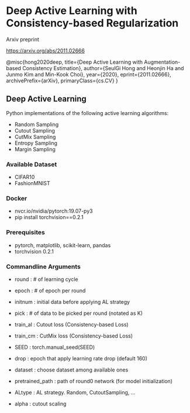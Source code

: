 # Deep Active Learning with Consistency-based Regularization

Arxiv preprint

https://arxiv.org/abs/2011.02666


@misc{hong2020deep,
      title={Deep Active Learning with Augmentation-based Consistency Estimation}, 
      author={SeulGi Hong and Heonjin Ha and Junmo Kim and Min-Kook Choi},
      year={2020},
      eprint={2011.02666},
      archivePrefix={arXiv},
      primaryClass={cs.CV}
}


## Deep Active Learning
Python implementations of the following active learning algorithms:

- Random Sampling
- Cutout Sampling
- CutMix Sampling
- Entropy Sampling
- Margin Sampling

### Available Dataset
- CIFAR10
- FashionMNIST

### Docker 
- nvcr.io/nvidia/pytorch:19.07-py3
- pip install torchvision==0.2.1

### Prerequisites 
- pytorch, matplotlib, scikit-learn, pandas
- torchvision      0.2.1

### Commandline Arguments
- round : # of learning cycle
- epoch : # of epoch per round
- initnum : initial data before applying AL strategy
- pick : # of data to be picked per round (notated as K)

- train_al : Cutout loss (Consistency-based Loss)
- train_cm : CutMix loss (Consistency-based Loss)

- SEED : torch.manual_seed(SEED)
- drop : epoch that apply learning rate drop (default 160)
- dataset : choose dataset among available ones
- pretrained_path : path of round0 network (for model initialization)

- ALtype : AL strategy. Random, CutoutSampling, ...
- alpha : cutout scaling
